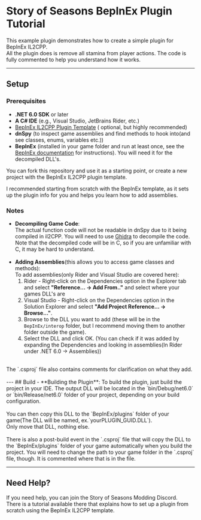 # Story of Seasons BepInEx Plugin Tutorial

This example plugin demonstrates how to create a simple plugin for BepInEx IL2CPP.  
All the plugin does is remove all stamina from player actions. The code is fully commented to help you understand how it
works.

---

## Setup

### Prerequisites

- **.NET 6.0 SDK** or later
- **A C# IDE** (e.g., Visual Studio, JetBrains Rider, etc.)
- [BepInEx IL2CPP Plugin Template](https://docs.bepinex.dev/master/articles/dev_guide/plugin_tutorial/1_setup.html) (
  optional, but highly recommended)
- **dnSpy** (to inspect game assemblies and find methods to hook into(and see classes, enums, variables etc.))
- **BepInEx** (installed in your game folder and run at least once, see the [BepInEx
  documentation](https://docs.bepinex.dev/master/articles/user_guide/installation/unity_il2cpp.html) for instructions). You will need it for the decompiled DLL's.


You can fork this repository and use it as a starting point, or create a new project with the BepInEx IL2CPP plugin
template.

I recommended starting from scratch with the BepInEx template, as it sets up the plugin info for you and helps you learn how to add assemblies.



### Notes

- **Decompiling Game Code**:  
  The actual function code will not be readable in dnSpy due to it being compiled in il2CPP. You will need to use [Ghidra](https://github.com/NationalSecurityAgency/ghidra/releases) to decompile the code.  
  Note that the decompiled code will be in C, so if you are unfamiliar with C, it may be hard to understand.
  <br><br>
- **Adding Assemblies**(this allows you to access game classes and methods):  
  To add assemblies(only Rider and Visual Studio are covered here):
    1. Rider - Right-click on the Dependencies option in the Explorer tab and select **"Reference... -> Add From.."**
       and select where your games DLL's are
    2. Visual Studio - Right-click on the Dependencies option in the Solution Explorer and select **"Add Project
       Reference... -> Browse..."**.
    3. Browse to the DLL you want to add (these will be in the `BepInEx/interop` folder, but I recommend moving them to another folder outside the game).
    4. Select the DLL and click OK. (You can check if it was added by expanding the Dependencies and looking in assemblies(In Rider under .NET 6.0 -> Assemblies))
<br>
  The `.csproj` file also contains comments for clarification on what they add.
<br><br>
---
## Build
- **Building the Plugin**:  
  To build the plugin, just build the project in your IDE. The output DLL will be located in the `bin/Debug/net6.0` or
  `bin/Release/net6.0` folder of your project, depending on your build configuration. 
<br><br>You can then copy this DLL to the `BepInEx/plugins` folder of your game(The DLL will be named, ex.`yourPLUGIN_GUID.DLL`).<br>Only move that DLL, nothing else.
<br><br>There is also a post-build event in the `.csproj` file that will copy the DLL to the `BepInEx/plugins` folder of your game automatically when you build the project. You will need to change the path to your game folder in the `.csproj` file, though. It is commented where that is in the file.

---

## Need Help?

If you need help, you can join the Story of Seasons Modding Discord.  
There is a tutorial available there that explains how to set up a plugin from scratch using the BepInEx IL2CPP template.
